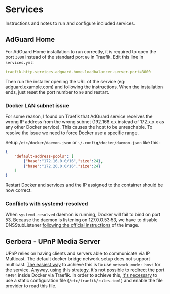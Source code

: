 # Services

Instructions and notes to run and configure included services.

## AdGuard Home

For AdGuard Home installation to run correctly, it is required to open the port `3000` instead of the standard port `80` in Traefik. Edit this line in `services.yml`:

```yaml
traefik.http.services.adguard-home.loadbalancer.server.port=3000
```

Then run the installer opening the URL of the service (eg: adguard.example.com) and following the instructions. When the installation ends, just reset the port number to `80` and restart.

### Docker LAN subnet issue

For some reason, I found on Traefik that AdGuard service receives the wrong IP address from the wrong subnet (192.168.x.x instead of 172.x.x.x as any other Docker service). This causes the host to be unreachable. To resolve the issue we need to force Docker use a specific range.

Setup `/etc/docker/daemon.json` or `~/.config/docker/daemon.json` like this:

```json
{
    "default-address-pools": [
        {"base":"172.16.0.0/16","size":24},
        {"base":"172.20.0.0/16","size":24}
    ]
}
```

Restart Docker and services and the IP assigned to the container should be now correct.

### Conflicts with systemd-resolved

When `systemd-resolved` daemon is running, Docker will fail to bind on port 53. Because the daemon is listening on 127.0.0.53:53, we have to disable DNSStubListener [following the official instructions](https://hub.docker.com/r/adguard/adguardhome#resolved-daemon) of the image.

## Gerbera - UPnP Media Server

UPnP relies on having clients and servers able to communicate via IP Multicast. The default docker bridge network setup does not support multicast. [The easiest way](https://hub.docker.com/r/gerbera/gerbera) to achieve this is to use `network_mode: host` for the service. Anyway, using this strategy, it's not possible to redirect the port `49494` inside Docker via Traefik. In order to achieve this, [it's necessary](https://stackoverflow.com/a/60047840) to use a static configuration file (`/etc/traefik/rules.toml`) and enable the file provider to read this file.
